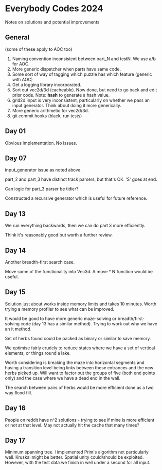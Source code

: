 # Everybody Codes 2024

Notes on solutions and potential improvements

## General

(some of these apply to AOC too)

1. Naming convention inconsistent between part_N and testN. We use a/b for AOC. 
2. More generic dispatcher when parts have same code.
3. Some sort of way of tagging which puzzle has which feature (generic with AOC)
4. Get a logging library incorporated.
5. Sort out vec2d/3d (cacheable). Now done, but need to go back and edit prior code. Note: __hash__ to generate a hash value.
6. grid2d input is very inconsistent, particularly on whether we pass an input generator. Think about doing it more generically.
7. More generic arithmetic for vec2d/3d.
8. git commit hooks (black, run tests)

## Day 01

Obvious implementation. No issues.

## Day 07

input_generator issue as noted above.

part_2 and part_3 have distinct track parsers, but that's OK. 'S' goes at end.

Can logic for part_3 parser be tidier?

Constructed a recursive generator which is useful for future reference.

## Day 13

We run everything backwards, then we can do part 3 more efficiently. 

Think it's reasonably good but worth a further review.

## Day 14

Another breadth-first search case.

Move some of the functionality into Vec3d. A move * N function would be useful.

## Day 15

Solution just about works inside memory limits and takes 10 minutes. Worth trying a memory profiler to see what can be improved.

It would be good to have more generic maze-solving or breadth/first-solving code (day 13 has a similar method). Trying to work out why we have an it method.

Set of herbs found could be packed as binary or similar to save memory.

We optimise fairly crudely to reduce states where we have a set of vertical elements, or things round a lake.

Worth considering is breaking the maze into horizontal segments and having a transition level being links between these entrances and the new herbs picked up. Will want to factor out the groups of five (both end points only) and the case where we have a dead end in the wall.

The search between pairs of herbs would be more efficient done as a two way flood fill. 

## Day 16

People on reddit have n^2 solutions - trying to see if mine is more efficient or not at that level. May not actually hit the cache that many times?

## Day 17

Minimum spanning tree. I implemented Prim's algorithm not particularly well. Kruskal might be better. Spatial unity could/should be exploited. However, with the test data we finish in well under a second for all input.